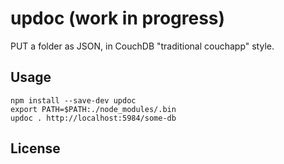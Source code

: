# updoc (work in progress)

PUT a folder as JSON, in CouchDB "traditional couchapp" style.


## Usage

```
npm install --save-dev updoc
export PATH=$PATH:./node_modules/.bin
updoc . http://localhost:5984/some-db
```


## License

